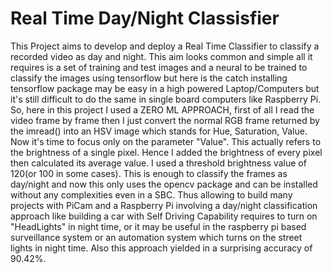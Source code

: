 # Real Time Day/Night Classisfier

This Project aims to develop and deploy a Real Time Classifier to classify a recorded video as day and night. This aim looks common and simple all it requires is a set of training and test images and a neural to be trained to classify the images using tensorflow but here is the catch installing tensorflow package may be easy in a high powered Laptop/Computers but it's still difficult to do the same in single board computers like Raspberry Pi. So, here in this project I used a ZERO ML APPROACH, first of all I read the video frame by frame then I just convert the normal RGB frame returned by the imread() into an HSV image which stands for Hue, Saturation, Value. Now it's time to focus only on the parameter "Value". This actually refers to the brightness of a single pixel. Hence I added the brightness of every pixel then calculated its average value. I used a threshold brightness value of 120(or 100 in some cases). This is enough to classify the frames as day/night and now this only uses the opencv package and can be installed without any complexities even in a SBC. Thus allowing to build many projects with PiCam and a Raspberry Pi involving a day/night classification approach like building a car with Self Driving Capability requires to turn on "HeadLights" in night time, or it may be useful in the raspberry pi based surveillance system or an automation system which turns on the street lights in night time. Also this approach yielded in a surprising accuracy of 90.42%.
